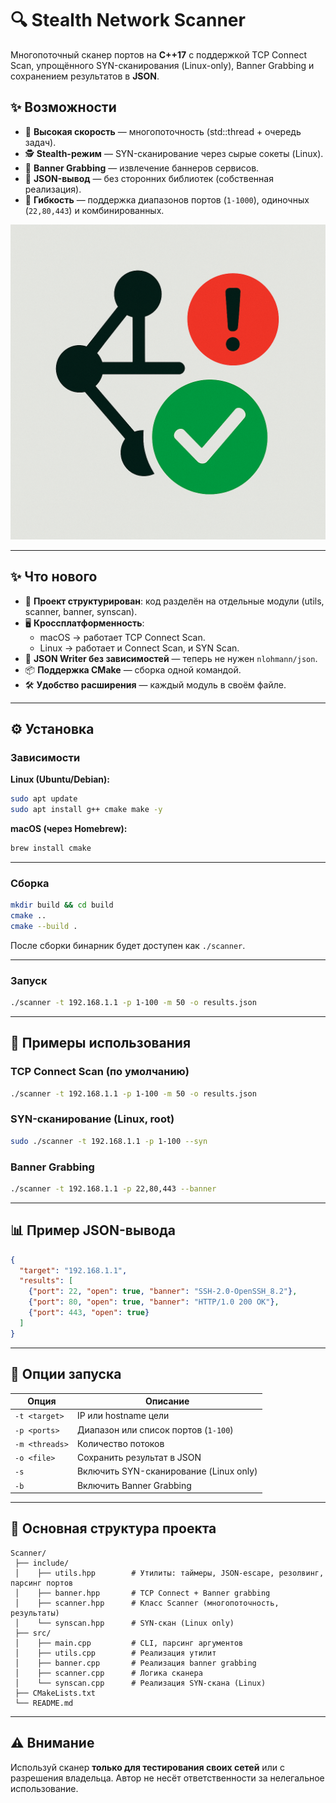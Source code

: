 # 🔍 Stealth Network Scanner

Многопоточный сканер портов на **C++17** с поддержкой TCP Connect Scan, упрощённого SYN-сканирования (Linux-only), Banner Grabbing и сохранением результатов в **JSON**.

## ✨ Возможности
- 🚀 **Высокая скорость** — многопоточность (std::thread + очередь задач).  
- 🕵️ **Stealth-режим** — SYN-сканирование через сырые сокеты (Linux).  
- 📡 **Banner Grabbing** — извлечение баннеров сервисов.  
- 📂 **JSON-вывод** — без сторонних библиотек (собственная реализация).  
- 🎯 **Гибкость** — поддержка диапазонов портов (`1-1000`), одиночных (`22,80,443`) и комбинированных.  

<img src="images/ChatGPT Image 1 сент. 2025 г., 23_02_06.png" width="1200"/> 

---

## ✨ Что нового

- 🔄 **Проект структурирован**: код разделён на отдельные модули (utils, scanner, banner, synscan).  
- 🖥 **Кроссплатформенность**:  
  - macOS → работает TCP Connect Scan.  
  - Linux → работает и Connect Scan, и SYN Scan.  
- 🧾 **JSON Writer без зависимостей** — теперь не нужен `nlohmann/json`.  
- 📦 **Поддержка CMake** — сборка одной командой.  
- 🛠 **Удобство расширения** — каждый модуль в своём файле.  

---

## ⚙️ Установка

### Зависимости

**Linux (Ubuntu/Debian):**
```bash
sudo apt update
sudo apt install g++ cmake make -y
````

**macOS (через Homebrew):**

```bash
brew install cmake
```

---

### Сборка

```bash
mkdir build && cd build
cmake ..
cmake --build .
```

После сборки бинарник будет доступен как `./scanner`.

---

### Запуск

```bash
./scanner -t 192.168.1.1 -p 1-100 -m 50 -o results.json
```

---

## 🚀 Примеры использования

### TCP Connect Scan (по умолчанию)

```bash
./scanner -t 192.168.1.1 -p 1-100 -m 50 -o results.json
```

### SYN-сканирование (Linux, root)

```bash
sudo ./scanner -t 192.168.1.1 -p 1-100 --syn
```

### Banner Grabbing

```bash
./scanner -t 192.168.1.1 -p 22,80,443 --banner
```

---

## 📊 Пример JSON-вывода

```json
{
  "target": "192.168.1.1",
  "results": [
    {"port": 22, "open": true, "banner": "SSH-2.0-OpenSSH_8.2"},
    {"port": 80, "open": true, "banner": "HTTP/1.0 200 OK"},
    {"port": 443, "open": true}
  ]
}
```

---

## 🔑 Опции запуска

| Опция          | Описание                               |
| -------------- | -------------------------------------- |
| `-t <target>`  | IP или hostname цели                   |
| `-p <ports>`   | Диапазон или список портов (`1-100`)   |
| `-m <threads>` | Количество потоков                     |
| `-o <file>`    | Сохранить результат в JSON             |
| `-s`           | Включить SYN-сканирование (Linux only) |
| `-b`           | Включить Banner Grabbing               |

---

## 📂 Основная структура проекта

```
Scanner/
 ├── include/
 │    ├── utils.hpp        # Утилиты: таймеры, JSON-escape, резолвинг, парсинг портов
 │    ├── banner.hpp       # TCP Connect + Banner grabbing
 │    ├── scanner.hpp      # Класс Scanner (многопоточность, результаты)
 │    └── synscan.hpp      # SYN-скан (Linux only)
 ├── src/
 │    ├── main.cpp         # CLI, парсинг аргументов
 │    ├── utils.cpp        # Реализация утилит
 │    ├── banner.cpp       # Реализация banner grabbing
 │    ├── scanner.cpp      # Логика сканера
 │    └── synscan.cpp      # Реализация SYN-скана (Linux)
 ├── CMakeLists.txt
 └── README.md
```

---

## ⚠️ Внимание

Используй сканер **только для тестирования своих сетей** или с разрешения владельца.
Автор не несёт ответственности за нелегальное использование.